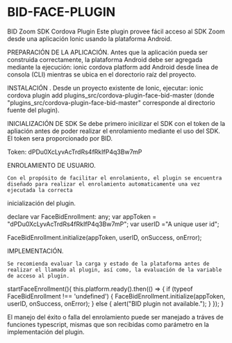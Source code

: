 # BID-FACE-PLUGIN
BID Zoom SDK Cordova Plugin
Este plugin provee fácil acceso al SDK Zoom  desde una aplicación Ionic usando la plataforma Android.

PREPARACIÓN DE LA APLICACIÓN.
	Antes que la aplicación pueda ser construida correctamente, la plataforma Android debe ser agregada mediante la ejecución: ionic cordova platform add Android
desde linea de consola (CLI) mientras se ubica en el dorectorio raíz del proyecto.

INSTALACIÓN .
	Desde un proyecto existente de Ionic, ejecutar: ionic cordova plugin add plugins_src/cordova-plugin-face-bid-master (donde 
"plugins_src/cordova-plugin-face-bid-master" corresponde al directorio fuente del plugin).

INICIALIZACIÓN DE SDK
	Se debe primero inicilizar el SDK con el token de la apliación antes de poder realizar el enrolamiento mediante el uso del SDK.
El token sera proporcionado por BID. 

Token: dPDu0XcLyvAcTrdRs4fRkIfP4q3Bw7mP

ENROLAMIENTO DE USUARIO.

	Con el propósito de facilitar el enrolamiento, el plugin se encuentra diseñado para realizar el enrolamiento automaticamente una vez ejecutada la correcta
inicialización del plugin.

declare var FaceBidEnrollment: any;
var appToken = "dPDu0XcLyvAcTrdRs4fRkIfP4q3Bw7mP";
var userID ="A unique user id";


FaceBidEnrollment.initialize(appToken, userID, onSuccess, onError);

        
IMPLEMENTACIÓN.

	Se recomienda evaluar la carga y estado de la plataforma antes de realizar el llamado al plugin, así como, la evaluación de la variable de acceso al plugin.
		
startFaceEnrollment(){
    this.platform.ready().then(() => {
      if (typeof FaceBidEnrollment !== 'undefined') {
		FaceBidEnrollment.initialize(appToken, userID, onSuccess, onError);
	  }
        else {
          alert("BID plugin not available.");
        }
    });
  }
  
  El manejo del éxito o falla del enrolamiento puede ser manejado a tráves de funciones typescript, mismas que son recibidas como parámetro en la implementación
 del plugin.
 

